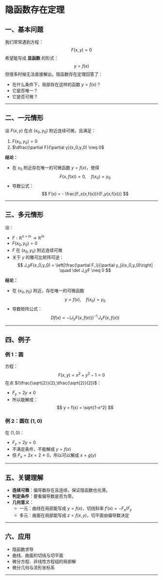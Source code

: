 # 隐函数存在定理

## 一、基本问题
我们常常遇到方程：
$$
F(x,y) = 0
$$
希望能写成 **显函数** 的形式：
$$
y = f(x)
$$
但很多时候无法直接解出。隐函数存在定理回答了：
- 在什么条件下，局部存在这样的函数 $y=f(x)$？
- 它是否唯一？
- 它是否可微？

---

## 二、一元情形
设 $F(x,y)$ 在点 $(x_0,y_0)$ 附近连续可微，且满足：
1. $F(x_0,y_0) = 0$
2. $\dfrac{\partial F}{\partial y}(x_0,y_0) \neq 0$

**结论：**
- 在 $x_0$ 附近存在唯一的可微函数 $y=f(x)$，使得
  $$
  F(x,f(x)) = 0,\quad f(x_0)=y_0
  $$
- 导数公式：
  $$
  f'(x) = - \frac{F_x(x,f(x))}{F_y(x,f(x))}
  $$

---

## 三、多元情形
设：
- $F: \mathbb{R}^{n+m} \to \mathbb{R}^m$
- $F(x_0,y_0)=0$
- $F$ 在 $(x_0,y_0)$ 附近连续可微
- 关于 $y$ 的雅可比矩阵可逆：
  $$
  J_yF(x_0,y_0) = \left[\frac{\partial F_i}{\partial y_j}(x_0,y_0)\right] \quad \det J_yF \neq 0
  $$

**结论：**
- 在 $(x_0,y_0)$ 附近，存在唯一的可微函数
  $$
  y = f(x), \quad f(x_0)=y_0
  $$
- 导数矩阵公式：
  $$
  Df(x) = - (J_yF(x,f(x)))^{-1}\, J_xF(x,f(x))
  $$

---

## 四、例子

### 例 1：圆
方程：
$$
F(x,y) = x^2 + y^2 - 1 = 0
$$
在点 $(\tfrac{\sqrt{2}}{2},\tfrac{\sqrt{2}}{2})$：
- $F_y = 2y \neq 0$
- 所以能解成：
  $$
  y = f(x) = \sqrt{1-x^2}
  $$

### 例 2：圆在 $(1,0)$
在 $(1,0)$：
- $F_y = 2y = 0$
- 不满足条件，不能解成 $y=f(x)$  
- 但 $F_x = 2x = 2 \neq 0$，所以可以解成 $x=g(y)$

---

## 五、关键理解
- **连续可微**：偏导数存在且连续，保证隐函数也光滑。  
- **判定条件**：要看偏导数是否为零。  
- **几何意义**：
  - 一元：曲线在局部能写成 $y=f(x)$，切线斜率 $f'(x)=-F_x/F_y$  
  - 多元：曲面在局部能写成 $z=f(x,y)$，切平面由偏导数决定  

---

## 六、应用
- 隐函数求导  
- 曲线、曲面的切线与切平面  
- 微分方程、非线性方程组的局部解  
- 微分几何与流形坐标系  

---
